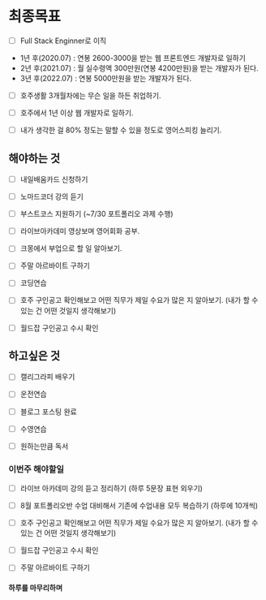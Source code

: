 # 최종목표
- [ ] Full Stack Enginner로 이직
* 1년 후(2020.07)
: 연봉 2600-3000을 받는 웹 프론트엔드 개발자로 일하기
* 2년 후(2021.07)
: 월 실수령액 300만원(연봉 4200만원)을 받는 개발자가 된다.
* 3년 후(2022.07)
: 연봉 5000만원을 받는 개발자가 된다.


- [ ] 호주생활 3개월차에는 무슨 일을 하든 취업하기. 

- [ ] 호주에서 1년 이상 웹 개발자로 일하기.

- [ ] 내가 생각한 걸 80% 정도는 말할 수 있을 정도로 영어스피킹 늘리기.


## 해야하는 것
- [ ] 내일배움카드 신청하기
- [ ] 노마드코더 강의 듣기
- [ ] 부스트코스 지원하기 (~7/30 포트폴리오 과제 수행)
- [ ] 라이브아카데미 영상보며 영어회화 공부. 
- [ ] 크몽에서 부업으로 할 일 알아보기.
- [ ] 주말 아르바이트 구하기
- [ ] 코딩연습 
- [ ] 호주 구인공고 확인해보고 어떤 직무가 제일 수요가 많은 지 알아보기. (내가 할 수 있는 건 어떤 것일지 생각해보기)
- [ ] 월드잡 구인공고 수시 확인


## 하고싶은 것
- [ ] 캘리그라피 배우기
- [ ] 운전연습
- [ ] 블로그 포스팅 완료
- [ ] 수영연습
- [ ] 원하는만큼 독서


### 이번주 해야할일
- [ ] 라이브 아카데미 강의 듣고 정리하기 (하루 5문장 표현 외우기)
- [ ] 8월 포트폴리오반 수업 대비해서 기존에 수업내용 모두 복습하기 (하루에 10개씩)
- [ ] 호주 구인공고 확인해보고 어떤 직무가 제일 수요가 많은 지 알아보기. (내가 할 수 있는 건 어떤 것일지 생각해보기)
- [ ] 월드잡 구인공고 수시 확인
- [ ] 주말 아르바이트 구하기





#### 하루를 마무리하며

